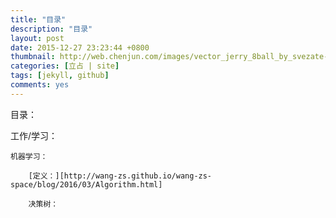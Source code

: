 ```yaml
---
title: "目录"
description: "目录"
layout: post
date: 2015-12-27 23:23:44 +0800
thumbnail: http://web.chenjun.com/images/vector_jerry_8ball_by_svezate-d6lzyyh.png
categories: [立占 | site]
tags: [jekyll, github]
comments: yes
---
```

目录：

工作/学习：

	机器学习：

		[定义：][http://wang-zs.github.io/wang-zs-space/blog/2016/03/Algorithm.html]
		
		决策树：
			
